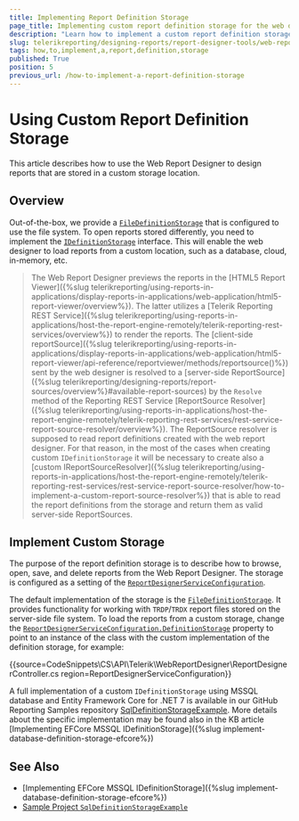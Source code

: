 ```yaml
---
title: Implementing Report Definition Storage
page_title: Implementing custom report definition storage for the web designer
description: "Learn how to implement a custom report definition storage for the Telerik Web Report Designer though the IDefinitionStorage interface."
slug: telerikreporting/designing-reports/report-designer-tools/web-report-designer/how-to-implement-a-report-definition-storage
tags: how,to,implement,a,report,definition,storage
published: True
position: 5
previous_url: /how-to-implement-a-report-definition-storage
---
```


# Using Custom Report Definition Storage

This article describes how to use the Web Report Designer to design reports that are stored in a custom storage location.

## Overview

Out-of-the-box, we provide a [`FileDefinitionStorage`](/api/telerik.webreportdesigner.services.filedefinitionstorage) that is configured to use the file system. To open reports stored differently, you need to implement the [`IDefinitionStorage`](/api/Telerik.WebReportDesigner.Services.IDefinitionStorage) interface. This will enable the web designer to load reports from a custom location, such as a database, cloud, in-memory, etc.

> The Web Report Designer previews the reports in the [HTML5 Report Viewer]({%slug telerikreporting/using-reports-in-applications/display-reports-in-applications/web-application/html5-report-viewer/overview%}). The latter utilizes a [Telerik Reporting REST Service]({%slug telerikreporting/using-reports-in-applications/host-the-report-engine-remotely/telerik-reporting-rest-services/overview%}) to render the reports. The [client-side reportSource]({%slug telerikreporting/using-reports-in-applications/display-reports-in-applications/web-application/html5-report-viewer/api-reference/reportviewer/methods/reportsource()%}) sent by the web designer is resolved to a [server-side ReportSource]({%slug telerikreporting/designing-reports/report-sources/overview%}#available-report-sources) by the `Resolve` method of the Reporting REST Service [ReportSource Resolver]({%slug telerikreporting/using-reports-in-applications/host-the-report-engine-remotely/telerik-reporting-rest-services/rest-service-report-source-resolver/overview%}). The ReportSource resolver is supposed to read report definitions created with the web report designer. For that reason, in the most of the cases when creating custom `IDefinitionStorage` it will be necessary to create also a [custom IReportSourceResolver]({%slug telerikreporting/using-reports-in-applications/host-the-report-engine-remotely/telerik-reporting-rest-services/rest-service-report-source-resolver/how-to-implement-a-custom-report-source-resolver%}) that is able to read the report definitions from the storage and return them as valid server-side ReportSources.

## Implement Custom Storage

The purpose of the report definition storage is to describe how to browse, open, save, and delete reports from the Web Report Designer. The storage is configured as a setting of the [`ReportDesignerServiceConfiguration`](/api/Telerik.WebReportDesigner.Services.ReportDesignerServiceConfiguration).

The default implementation of the storage is the [`FileDefinitionStorage`](/api/telerik.webreportdesigner.services.filedefinitionstorage). It provides functionality for working with `TRDP`/`TRDX` report files stored on the server-side file system. To load the reports from a custom storage, change the [`ReportDesignerServiceConfiguration.DefinitionStorage`](/api/Telerik.WebReportDesigner.Services.ReportDesignerServiceConfiguration#Telerik_WebReportDesigner_Services_ReportDesignerServiceConfiguration_DefinitionStorage) property to point to an instance of the class with the custom implementation of the definition storage, for example:

{{source=CodeSnippets\CS\API\Telerik\WebReportDesigner\ReportDesignerController.cs region=ReportDesignerServiceConfiguration}}

A full implementation of a custom `IDefinitionStorage` using MSSQL database and Entity Framework Core for .NET 7 is available in our GitHub Reporting Samples repository [SqlDefinitionStorageExample](https://github.com/telerik/reporting-samples/tree/master/SqlDefinitionStorageExample). More details about the specific implementation may be found also in the KB article [Implementing EFCore MSSQL IDefinitionStorage]({%slug implement-database-definition-storage-efcore%})

## See Also

* [Implementing EFCore MSSQL IDefinitionStorage]({%slug implement-database-definition-storage-efcore%})
* [Sample Project `SqlDefinitionStorageExample`](https://github.com/telerik/reporting-samples/tree/master/SqlDefinitionStorageExample)
